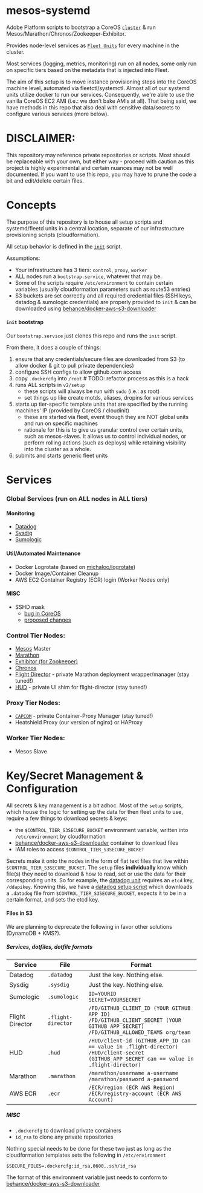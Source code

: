 # mesos-systemd

Adobe Platform scripts to bootstrap a CoreOS [`cluster`](https://github.com/adobe-platform/mesos-cluster) & run Mesos/Marathon/Chronos/Zookeeper-Exhibitor.

Provides node-level services as [`Fleet Units`](https://coreos.com/using-coreos/clustering/) for every machine in the cluster.

Most services (logging, metrics, monitoring) run on all nodes, some only run on specific tiers based on the metadata that is injected into Fleet.

The aim of this setup is to move instance provisioning steps into the CoreOS machine level, automated via fleetctl/systemctl. Almost all of our systemd units utilize docker to run our services. Consequently, we're able to use the vanilla CoreOS EC2 AMI (i.e.: we don't bake AMIs at all). That being said, we have methods in this repo that also deal with sensitive data/secrets to configure various services (more below).

DISCLAIMER:
====

This repository may reference private repositories or scripts. Most should be replaceable with your own, but either way - proceed with caution as this project is highly experimental and certain nuances may not be well documented. If you want to use this repo, you may have to prune the code a bit and edit/delete certain files.

Concepts
====

The purpose of this repository is to house all setup scripts and systemd/fleetd units in a central location, separate of our infrastructure provisioning scripts (cloudformation).

All setup behavior is defined in the [`init`](https://github.com/adobe-platform/mesos-systemd/blob/master/init) script.

Assumptions:

- Your infrastructure has 3 tiers: `control`, `proxy`, `worker`
- ALL nodes run a `bootstrap.service`, whatever that may be.
- Some of the scripts require `/etc/environment` to contain certain variables (usually cloudformation parameters such as route53 entries)
- S3 buckets are set correctly and all required credential files (SSH keys, datadog & sumologic credentials) are properly provided to `init` & can be downloaded using [behance/docker-aws-s3-downloader](https://github.com/adobe-platform/docker-aws-s3-downloader)

#### `init` bootstrap

Our `bootstrap.service` just clones this repo and runs the `init` script.

From there, it does a couple of things:

1. ensure that any credentials/secure files are downloaded from S3 (to allow docker & git to pull private dependencies)
2. configure SSH configs to allow github.com access
3. copy `.dockercfg` into `/root` # TODO: refactor process as this is a hack
4. runs ALL scripts in `v2/setup`
    - these scripts will always be run with `sudo` (i.e.: as root)
    - set things up like create motds, aliases, dropins for various services
5. starts up tier-specific template units that are specified by the running machines' IP (provided by CoreOS / cloudinit)
    - these are started via fleet, event though they are NOT global units and run on specific machines
    - rationale for this is to give us granular control over certain units, such as mesos-slaves. It allows us to control individual nodes, or perform rolling actions (such as deploys) while retaining visibility into the cluster as a whole.
6. submits and starts generic fleet units

Services
====

### Global Services (run on ALL nodes in ALL tiers)

#### Monitoring
  - [Datadog](https://www.datadoghq.com/)
  - [Sysdig](http://www.sysdig.org/)
  - [Sumologic](https://www.sumologic.com/)

#### Util/Automated Maintenance
  - Docker Logrotate (based on [michaloo/logrotate](https://github.com/michaloo/logrotate))
  - Docker Image/Container Cleanup
  - AWS EC2 Container Registry (ECR) login (Worker Nodes only)

#### MISC
  - SSHD mask
      - [bug in CoreOS](https://github.com/coreos/bugs/issues/966)
      - [proposed changes](https://github.com/coreos/init/pull/188)

### Control Tier Nodes:

- [Mesos](http://mesos.apache.org/) Master
- [Marathon](https://mesosphere.github.io/marathon/)
- [Exhibitor (for Zookeeper)](https://github.com/Netflix/exhibitor)
- [Chronos](http://mesos.github.io/chronos/)
- [Flight Director](https://github.com/adobe-platform/flight-director) - private Marathon deployment wrapper/manager (stay tuned!)
- [HUD](https://github.com/adobe-platform/flight-director-hud) - private UI shim for flight-director (stay tuned!)

### Proxy Tier Nodes:
- [`CAPCOM`](https://github.com/adobe-platform/capcom) - private Container-Proxy Manager (stay tuned!)
- Heatshield Proxy (our version of nginx) or HAProxy

### Worker Tier Nodes:
- Mesos Slave

Key/Secret Management & Configuration
====

All secrets & key management is a bit adhoc. Most of the `setup` scripts, which house the logic for setting up the data for then fleet units to use, require a few things to download secrets & keys:

- the `$CONTROL_TIER_S3SECURE_BUCKET` environment variable, written into `/etc/environment` by cloudformation
- [behance/docker-aws-s3-downloader](https://github.com/behance/docker-aws-s3-downloader) container to download files
- IAM roles to access `$CONTROL_TIER_S3SECURE_BUCKET`

Secrets make it onto the nodes in the form of flat text files that live within `$CONTROL_TIER_S3SECURE_BUCKET`. The `setup` files **individually** know which file(s) they need to download & how to read, set or use the data for their corresponding units. So for example, the [datadog unit](https://github.com/adobe-platform/mesos-systemd/blob/master/v2/fleet/datadog.service#L21) requires an `etcd` key, `/ddapikey`. Knowing this, we have a [datadog setup script](https://github.com/adobe-platform/mesos-systemd/blob/master/v2/setup/datadog.sh) which downloads a `.datadog` file from `$CONTROL_TIER_S3SECURE_BUCKET`, expects it to be in a certain format, and sets the etcd key.

#### Files in S3

We are planning to deprecate the following in favor other solutions (DynamoDB + KMS?).

##### Services, dotfiles, dotfile formats

| Service       | File | Format |
| ------------- | ------------- | ------------- |
| Datadog | `.datadog` | Just the key. Nothing else. |
| Sysdig | `.sysdig` | Just the key. Nothing else. |
| Sumologic | `.sumologic` | `ID=YOURID`<br/>`SECRET=YOURSECRET`|
| Flight Director | `.flight-director` | `/FD/GITHUB_CLIENT_ID (YOUR GITHUB APP ID)`<br/>`/FD/GITHUB_CLIENT_SECRET (YOUR GITHUB APP SECRET)`<br/>`/FD/GITHUB_ALLOWED_TEAMS org/team` |
| HUD | `.hud` | `/HUD/client-id (GITHUB_APP_ID can == value in .flight-director)`<br/>`/HUD/client-secret (GITHUB_APP_SECRET can == value in .flight-director)`|
| Marathon | `.marathon` | `/marathon/username a-username`<br/>`/marathon/password a-password` |
| AWS ECR | `.ecr` | `/ECR/region (ECR AWS Region)`<br/>`/ECR/registry-account (ECR AWS Account)` |

##### MISC

- `.dockercfg` to download private containers
- `id_rsa` to clone any private repositories

Nothing special needs to be done for these two just as long as the cloudformation templates sets the following in `/etc/environment`

```
$SECURE_FILES=.dockercfg:id_rsa,0600,.ssh/id_rsa
```

The format of this environment variable just needs to conform to [behance/docker-aws-s3-downloader](https://github.com/behance/docker-aws-s3-downloader)
